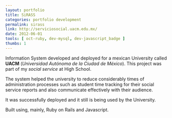 ```yaml
---
layout: portfolio
title: SiRASS
categories: portfolio development
permalink: sirass
link: http://serviciosocial.uacm.edu.mx/
date: 2012-06-01
tools: [ oct-ruby, dev-mysql, dev-javascript_badge ]
thumbs: 1
---
```

Information System developed and deployed for a mexican University
called **UACM** (*Universidad Autónoma de la Ciudad de México*).
This project was part of my *social service* at High School.

The system helped the university to reduce considerably times of
administration processes such as student time tracking for their
social service reports and also communicate effectively with 
their audience.

It was successfully deployed and it still is being used by the
University.

Built using, mainly, Ruby on Rails and Javascript.
